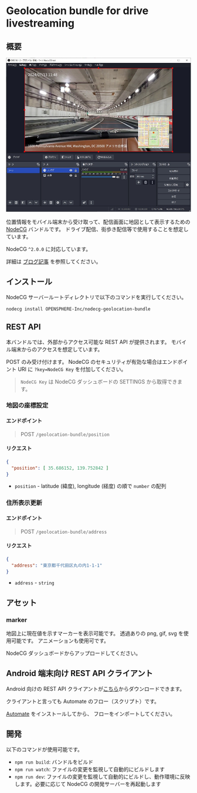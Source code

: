 # Geolocation bundle for drive livestreaming

## 概要

![OBS Studio Screenshot](./medias/nodecg011.jpg)

位置情報をモバイル端末から受け取って、配信画面に地図として表示するための [NodeCG](http://github.com/nodecg/nodecg) バンドルです。
ドライブ配信、街歩き配信等で使用することを想定しています。

NodeCG `^2.0.0` に対応しています。

詳細は [ブログ記事](https://blog.opensphere.co.jp/posts/nodecg001) を参照してください。

## インストール

NodeCG サーバールートディレクトリで以下のコマンドを実行してください。

```shell
nodecg install OPENSPHERE-Inc/nodecg-geolocation-bundle
```

## REST API

本バンドルでは、外部からアクセス可能な REST API が提供されます。
モバイル端末からのアクセスを想定しています。

POST のみ受け付けます。
NodeCG のセキュリティが有効な場合はエンドポイント URI に `?key=NodeCG Key` を付加してください。

> `NodeCG Key` は NodeCG ダッシュボードの SETTINGS から取得できます。

### 地図の座標設定

#### エンドポイント

> POST `/geolocation-bundle/position`

#### リクエスト

```json
{
  "position": [ 35.686152, 139.752842 ]
}
```

- `position` - latitude (緯度), longitude (経度) の順で `number` の配列

###  住所表示更新

#### エンドポイント

> POST `/geolocation-bundle/address`

#### リクエスト

```json
{
  "address": "東京都千代田区丸の内1-1-1"
}
```

- `address` - `string`

## アセット

### marker

地図上に現在値を示すマーカーを表示可能です。
透過ありの png, gif, svg を使用可能です。 
アニメーションも使用可です。

NodeCG ダッシュボードからアップロードしてください。

## Android 端末向け REST API クライアント

Android 向けの REST API クライアントが[こちら](./for-mobile/automate/NodeCG_Geolocation_Push.flo)からダウンロードできます。

クライアントと言っても Automate のフロー（スクリプト）です。

[Automate](https://play.google.com/store/apps/details?id=com.aurhe.ap46&pcampaignid=web_share) をインストールしてから、
フローをインポートしてください。

## 開発

以下のコマンドが使用可能です。

-   `npm run build`: バンドルをビルド
-   `npm run watch`: ファイルの変更を監視して自動的にビルドします
-   `npm run dev`: ファイルの変更を監視して自動的にビルドし、動作環境に反映します。必要に応じて NodeCG の開発サーバーを再起動します

